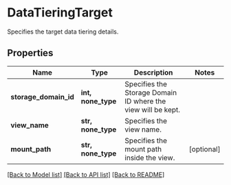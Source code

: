 # DataTieringTarget

Specifies the target data tiering details.

## Properties
Name | Type | Description | Notes
------------ | ------------- | ------------- | -------------
**storage_domain_id** | **int, none_type** | Specifies the Storage Domain ID where the view will be kept. | 
**view_name** | **str, none_type** | Specifies the view name. | 
**mount_path** | **str, none_type** | Specifies the mount path inside the view. | [optional] 

[[Back to Model list]](../README.md#documentation-for-models) [[Back to API list]](../README.md#documentation-for-api-endpoints) [[Back to README]](../README.md)


